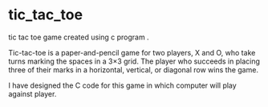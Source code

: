 # tic_tac_toe
tic tac toe game created using c program .

Tic-tac-toe  is a paper-and-pencil game for two players, X and O, who take turns marking the spaces in a 3×3 grid.
The player who succeeds in placing three of their marks in a horizontal, vertical, or diagonal row wins the game.

I have designed the C code for this game in which computer will play against player.

